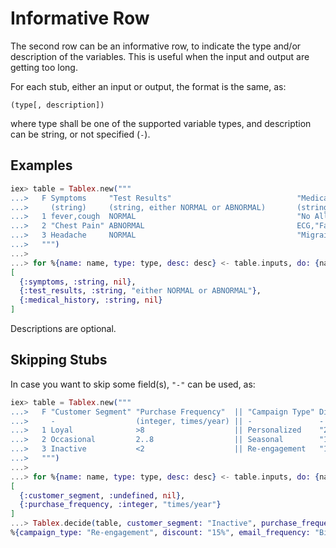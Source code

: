 # Informative Row

The second row can be an informative row, to indicate the type and/or description of the variables.
This is useful when the input and output are getting too long.

For each stub, either an input or output, the format is the same, as:

```
(type[, description])
```

where type shall be one of the supported variable types, and description can be string,
or not specified (`-`).

## Examples

``` elixir
iex> table = Tablex.new("""
...>   F Symptoms     "Test Results"                            "Medical History"                || Treatment Medication   Follow-up
...>     (string)     (string, either NORMAL or ABNORMAL)       (string)                         || (string)  (string)     (integer, in weeks)
...>   1 fever,cough  NORMAL                                    "No Allergies"                   || Rest      OTC          2
...>   2 "Chest Pain" ABNORMAL                                  ECG,"Family Hx of Heart Disease" || Hospital  Prescription 1
...>   3 Headache     NORMAL                                    "Migraine Hx"                    || Rest      Prescription 3
...>   """)
...>
...> for %{name: name, type: type, desc: desc} <- table.inputs, do: {name, type, desc}
[
  {:symptoms, :string, nil},
  {:test_results, :string, "either NORMAL or ABNORMAL"},
  {:medical_history, :string, nil}
]
```

Descriptions are optional.

## Skipping Stubs

In case you want to skip some field(s), `"-"` can be used, as:

``` elixir
iex> table = Tablex.new("""
...>   F "Customer Segment" "Purchase Frequency"  || "Campaign Type" Discount   "Email Frequency"
...>     -                  (integer, times/year) || -               -          -
...>   1 Loyal              >8                    || Personalized    "20%"      Monthly
...>   2 Occasional         2..8                  || Seasonal        "10%"      Quarterly
...>   3 Inactive           <2                    || Re-engagement   "15%"      Biannually
...>   """)
...>
...> for %{name: name, type: type, desc: desc} <- table.inputs, do: {name, type, desc}
[
  {:customer_segment, :undefined, nil},
  {:purchase_frequency, :integer, "times/year"}
]
...> Tablex.decide(table, customer_segment: "Inactive", purchase_frequency: 1)
%{campaign_type: "Re-engagement", discount: "15%", email_frequency: "Biannually"}
```
